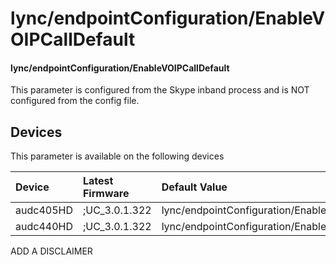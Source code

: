﻿---
description: lync/endpointConfiguration/EnableVOIPCallDefault
search:
    keywords: ['lync','endpointConfiguration','EnableVOIPCallDefault']
---

# lync/endpointConfiguration/EnableVOIPCallDefault

#### lync/endpointConfiguration/EnableVOIPCallDefault

This parameter is configured from the Skype inband process and is NOT configured from the config file.



## Devices
This parameter is available on the following devices

| Device | Latest Firmware | Default Value |
|:---|:---|:---|
| audc405HD | ;UC_3.0.1.322 | lync/endpointConfiguration/EnableVOIPCallDefault=0 
| audc440HD | ;UC_3.0.1.322 | lync/endpointConfiguration/EnableVOIPCallDefault=0 

ADD A DISCLAIMER
